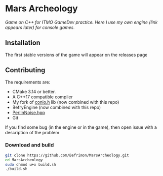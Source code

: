 # Mars Archeology
*Game on C++ for ITMO GameDev practice. Here I use my own engine (link appears later) for console games.*

## Installation

The first stable versions of the game will appear on the releases page

## Contributing
The requirements are:
- CMake 3.14 or better.
- A C++17 compatible compiler
- My fork of [conio.h](https://github.com/Befrimon/conio.h) lib (now combined with this repo)
- BefryEngine (now combined with this repo)
- [PerlinNoise.hpp](https://github.com/Reputeless/PerlinNoise)
- Git

If you find some bug (in the engine or in the game), then open issue with a description of the problem

### Download and build
```bash
git clone https://github.com/Befrimon/MarsArcheology.git
cd MarsArcheology
sudo chmod u+x build.sh
./build.sh
```
